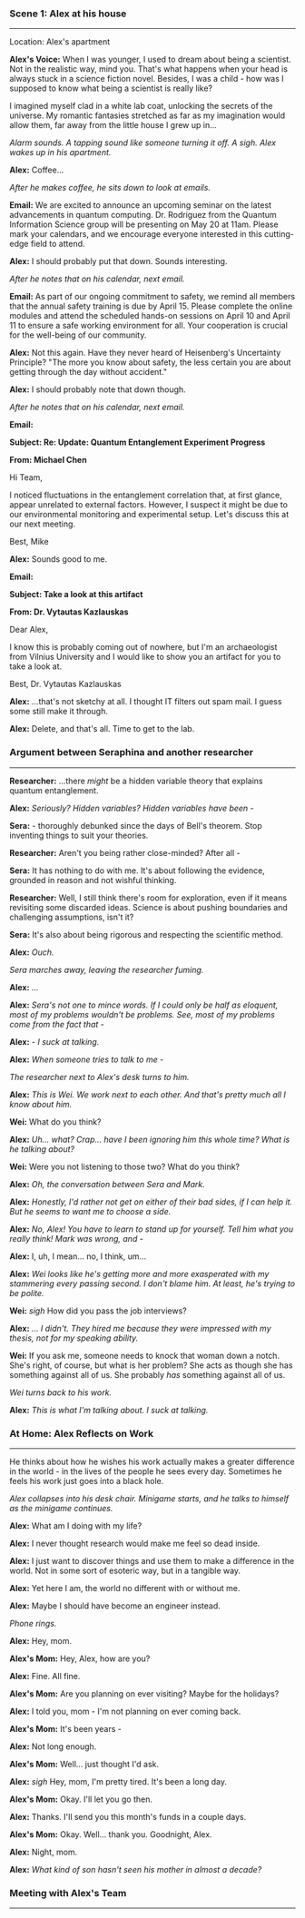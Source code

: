 ### Scene 1: Alex at his house
---
Location: Alex's apartment

**Alex's Voice:** When I was younger, I used to dream about being a scientist. Not in the realistic way, mind you. That's what happens when your head is always stuck in a science fiction novel. Besides, I was a child - how was I supposed to know what being a scientist is really like?

I imagined myself clad in a white lab coat, unlocking the secrets of the universe. My romantic fantasies stretched as far as my imagination would allow them, far away from the little house I grew up in...

*Alarm sounds. A tapping sound like someone turning it off. A sigh. Alex wakes up in his apartment.*

**Alex:** Coffee...

*After he makes coffee, he sits down to look at emails.*

**Email:** We are excited to announce an upcoming seminar on the latest advancements in quantum computing. Dr. Rodriguez from the Quantum Information Science group will be presenting on May 20 at 11am. Please mark your calendars, and we encourage everyone interested in this cutting-edge field to attend.

**Alex:** I should probably put that down. Sounds interesting.

*After he notes that on his calendar, next email.*

**Email:** As part of our ongoing commitment to safety, we remind all members that the annual safety training is due by April 15. Please complete the online modules and attend the scheduled hands-on sessions on April 10 and April 11 to ensure a safe working environment for all. Your cooperation is crucial for the well-being of our community.

**Alex:** Not this again. Have they never heard of Heisenberg's Uncertainty Principle? "The more you know about safety, the less certain you are about getting through the day without accident."

**Alex:** I should probably note that down though.

*After he notes that on his calendar, next email.*

**Email:** 

**Subject: Re: Update: Quantum Entanglement Experiment Progress**

**From: Michael Chen**

Hi Team,

I noticed fluctuations in the entanglement correlation that, at first glance, appear unrelated to external factors. However, I suspect it might be due to our environmental monitoring and experimental setup. Let's discuss this at our next meeting.

Best,
Mike

**Alex:** Sounds good to me.

**Email:** 

**Subject: Take a look at this artifact**

**From: Dr. Vytautas Kazlauskas**

Dear Alex,

I know this is probably coming out of nowhere, but I'm an archaeologist from Vilnius University and I would like to show you an artifact for you to take a look at.

Best,
Dr. Vytautas Kazlauskas

**Alex:** ...that's not sketchy at all. I thought IT filters out spam mail. I guess some still make it through.

**Alex:** Delete, and that's all. Time to get to the lab.

### Argument between Seraphina and another researcher
---
**Researcher:** ...there *might* be a hidden variable theory that explains quantum entanglement.

**Alex:** *Seriously? Hidden variables? Hidden variables have been -*

**Sera:** - thoroughly debunked since the days of Bell's theorem. Stop inventing things to suit your theories.

**Researcher:** Aren't you being rather close-minded? After all -

**Sera:** It has nothing to do with me. It's about following the evidence, grounded in reason and not wishful thinking.

**Researcher:** Well, I still think there's room for exploration, even if it means revisiting some discarded ideas. Science is about pushing boundaries and challenging assumptions, isn't it?

**Sera:** It's also about being rigorous and respecting the scientific method.

**Alex:** *Ouch.*

*Sera marches away, leaving the researcher fuming.*

**Alex:** *...*

**Alex:** *Sera's not one to mince words. If I could only be half as eloquent, most of my problems wouldn't be problems. See, most of my problems come from the fact that -*

**Alex:** *- I suck at talking.*

**Alex:** *When someone tries to talk to me -*

*The researcher next to Alex's desk turns to him.*

**Alex:** *This is Wei. We work next to each other. And that's pretty much all I know about him.*

**Wei:** What do you think?

**Alex:** *Uh... what? Crap... have I been ignoring him this whole time? What is he talking about?*

**Wei:** Were you not listening to those two? What do you think?

**Alex:** *Oh, the conversation between Sera and Mark.*

**Alex:** *Honestly, I'd rather not get on either of their bad sides, if I can help it. But he seems to want me to choose a side.*

**Alex:** *No, Alex! You have to learn to stand up for yourself. Tell him what you really think! Mark was wrong, and -*

**Alex:** I, uh, I mean... no, I think, um...

**Alex:** *Wei looks like he's getting more and more exasperated with my stammering every passing second. I don't blame him. At least, he's trying to be polite.*

**Wei:** *sigh* How did you pass the job interviews?

**Alex:** *... I didn't. They hired me because they were impressed with my thesis, not for my speaking ability.*

**Wei:** If you ask me, someone needs to knock that woman down a notch. She's right, of course, but what is her problem? She acts as though she has something against all of us. She probably *has* something against all of us.

*Wei turns back to his work.*

**Alex:** *This is what I'm talking about. I suck at talking.*

### At Home: Alex Reflects on Work
---
He thinks about how he wishes his work actually makes a greater difference in the world - in the lives of the people he sees every day. Sometimes he feels his work just goes into a black hole.

*Alex collapses into his desk chair. Minigame starts, and he talks to himself as the minigame continues.*

**Alex:** What am I doing with my life?

**Alex:** I never thought research would make me feel so dead inside.

**Alex:** I just want to discover things and use them to make a difference in the world. Not in some sort of esoteric way, but in a tangible way.

**Alex:** Yet here I am, the world no different with or without me.

**Alex:** Maybe I should have become an engineer instead.

*Phone rings.*

**Alex:** Hey, mom.

**Alex's Mom:** Hey, Alex, how are you?

**Alex:** Fine. All fine.

**Alex's Mom:** Are you planning on ever visiting? Maybe for the holidays?

**Alex:** I told you, mom - I'm not planning on ever coming back.

**Alex's Mom:** It's been years -

**Alex:** Not long enough.

**Alex's Mom:** Well... just thought I'd ask.

**Alex:** *sigh* Hey, mom, I'm pretty tired. It's been a long day.

**Alex's Mom:** Okay. I'll let you go then.

**Alex:** Thanks. I'll send you this month's funds in a couple days.

**Alex's Mom:** Okay. Well... thank you. Goodnight, Alex.

**Alex:** Night, mom.

**Alex:** *What kind of son hasn't seen his mother in almost a decade?*

### Meeting with Alex's Team
---
